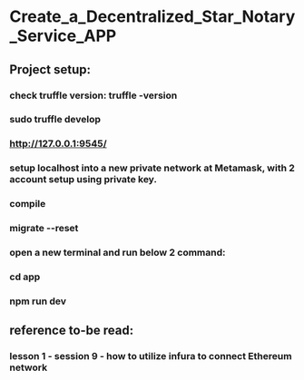 # Create_a_Decentralized_Star_Notary_Service_APP
## Project setup:
### check truffle version: truffle -version
### sudo truffle develop
### http://127.0.0.1:9545/
### setup localhost into a new private network at Metamask, with 2 account setup using private key.
### compile
### migrate --reset
### open a new terminal and run below 2 command:
### cd app
### npm run dev

## reference to-be read:
### lesson 1 - session 9 - how to utilize infura to connect Ethereum network